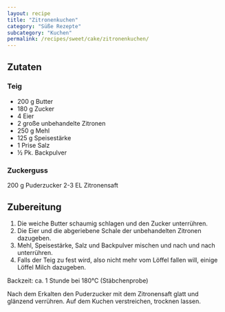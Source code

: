 ```yaml
---
layout: recipe
title: "Zitronenkuchen"
category: "Süße Rezepte"
subcategory: "Kuchen"
permalink: /recipes/sweet/cake/zitronenkuchen/
---
```



## Zutaten

### Teig
- 200 g Butter
- 180 g Zucker
- 4 Eier
- 2 große unbehandelte Zitronen
- 250 g Mehl
- 125 g Speisestärke
- 1 Prise Salz
- ½ Pk. Backpulver

### Zuckerguss
200 g Puderzucker
2-3 EL Zitronensaft


## Zubereitung
1. Die weiche Butter schaumig schlagen und den Zucker unterrühren.
2. Die Eier und die abgeriebene Schale der unbehandelten Zitronen dazugeben.
3. Mehl, Speisestärke, Salz und Backpulver mischen und nach und nach unterrühren.
4. Falls der Teig zu fest wird, also nicht mehr vom Löffel fallen will, einige Löffel Milch dazugeben.

Backzeit: ca. 1 Stunde bei 180°C (Stäbchenprobe)

Nach dem Erkalten den Puderzucker mit dem Zitronensaft glatt und glänzend verrühren. Auf dem Kuchen verstreichen, trocknen lassen.

